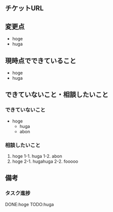 ## チケットURL


## 変更点
- hoge
- huga

## 現時点でできていること
- hoge
- huga

## できていないこと・相談したいこと
### できていないこと
- hoge
  - huga
  - abon
### 相談したいこと
1. hoge
  1-1. huga
  1-2. abon
2. hoge
  2-1. hugahuga
  2-2. fooooo
   
## 備考
### タスク進捗
DONE:hoge
TODO:huga
